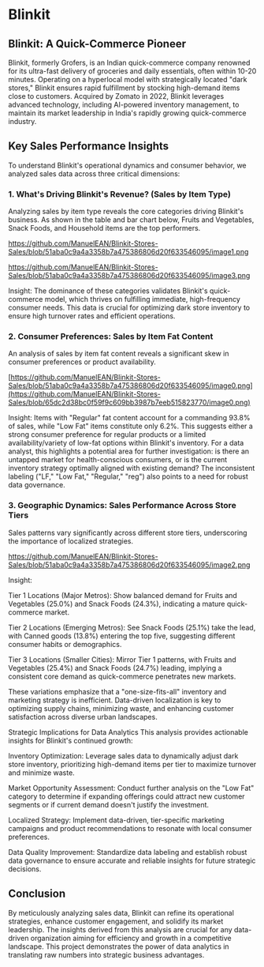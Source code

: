 # Blinkit

## Blinkit: A Quick-Commerce Pioneer
Blinkit, formerly Grofers, is an Indian quick-commerce company renowned for its ultra-fast delivery of groceries and daily essentials, often within 10-20 minutes. Operating on a hyperlocal model with strategically located "dark stores," Blinkit ensures rapid fulfillment by stocking high-demand items close to customers. Acquired by Zomato in 2022, Blinkit leverages advanced technology, including AI-powered inventory management, to maintain its market leadership in India's rapidly growing quick-commerce industry.   

## Key Sales Performance Insights
To understand Blinkit's operational dynamics and consumer behavior, we analyzed sales data across three critical dimensions:

### 1. What's Driving Blinkit's Revenue? (Sales by Item Type)
Analyzing sales by item type reveals the core categories driving Blinkit's business. As shown in the table and bar chart below, Fruits and Vegetables, Snack Foods, and Household items are the top performers.

https://github.com/ManuelEAN/Blinkit-Stores-Sales/blob/51aba0c9a4a3358b7a475386806d20f633546095/image1.png

https://github.com/ManuelEAN/Blinkit-Stores-Sales/blob/51aba0c9a4a3358b7a475386806d20f633546095/image3.png



Insight: The dominance of these categories validates Blinkit's quick-commerce model, which thrives on fulfilling immediate, high-frequency consumer needs. This data is crucial for optimizing dark store inventory to ensure high turnover rates and efficient operations.   

### 2. Consumer Preferences: Sales by Item Fat Content
An analysis of sales by item fat content reveals a significant skew in consumer preferences or product availability.

[https://github.com/ManuelEAN/Blinkit-Stores-Sales/blob/51aba0c9a4a3358b7a475386806d20f633546095/image0.png](https://github.com/ManuelEAN/Blinkit-Stores-Sales/blob/65dc2d38bc0f59f9c609bb3987b7eeb515823770/image0.png)

Insight: Items with "Regular" fat content account for a commanding 93.8% of sales, while "Low Fat" items constitute only 6.2%. This suggests either a strong consumer preference for regular products or a limited availability/variety of low-fat options within Blinkit's inventory. For a data analyst, this highlights a potential area for further investigation: is there an untapped market for health-conscious consumers, or is the current inventory strategy optimally aligned with existing demand? The inconsistent labeling ("LF," "Low Fat," "Regular," "reg") also points to a need for robust data governance.

### 3. Geographic Dynamics: Sales Performance Across Store Tiers
Sales patterns vary significantly across different store tiers, underscoring the importance of localized strategies.

https://github.com/ManuelEAN/Blinkit-Stores-Sales/blob/51aba0c9a4a3358b7a475386806d20f633546095/image2.png

Insight:

Tier 1 Locations (Major Metros): Show balanced demand for Fruits and Vegetables (25.0%) and Snack Foods (24.3%), indicating a mature quick-commerce market.

Tier 2 Locations (Emerging Metros): See Snack Foods (25.1%) take the lead, with Canned goods (13.8%) entering the top five, suggesting different consumer habits or demographics.

Tier 3 Locations (Smaller Cities): Mirror Tier 1 patterns, with Fruits and Vegetables (25.4%) and Snack Foods (24.7%) leading, implying a consistent core demand as quick-commerce penetrates new markets.

These variations emphasize that a "one-size-fits-all" inventory and marketing strategy is inefficient. Data-driven localization is key to optimizing supply chains, minimizing waste, and enhancing customer satisfaction across diverse urban landscapes.   

Strategic Implications for Data Analytics
This analysis provides actionable insights for Blinkit's continued growth:

Inventory Optimization: Leverage sales data to dynamically adjust dark store inventory, prioritizing high-demand items per tier to maximize turnover and minimize waste.

Market Opportunity Assessment: Conduct further analysis on the "Low Fat" category to determine if expanding offerings could attract new customer segments or if current demand doesn't justify the investment.

Localized Strategy: Implement data-driven, tier-specific marketing campaigns and product recommendations to resonate with local consumer preferences.

Data Quality Improvement: Standardize data labeling and establish robust data governance to ensure accurate and reliable insights for future strategic decisions.

## Conclusion
By meticulously analyzing sales data, Blinkit can refine its operational strategies, enhance customer engagement, and solidify its market leadership. The insights derived from this analysis are crucial for any data-driven organization aiming for efficiency and growth in a competitive landscape. This project demonstrates the power of data analytics in translating raw numbers into strategic business advantages.
